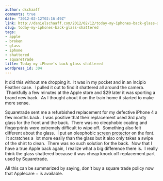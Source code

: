 ```yaml
---
author: dschaaff
comments: true
date: "2012-02-12T02:16:49Z"
link: http://danielschaaff.com/2012/02/12/today-my-iphones-back-glass-shattered/
slug: today-my-iphones-back-glass-shattered
tags:
- apple
- broken
- glass
- iphone
- shattered
- squaretrade
title: Today my iPhone's back glass shattered
wordpress_id: 304
---
```


It did this without me dropping it.  It was in my pocket and in an Incipio Feather case.  I pulled it out to find it shattered all around the camera.  Thankfully a few minutes at the Apple store and $29 later it was sporting a brand new back.  As I thought about it on the train home it started to make more sense.




Squaretrade sent me a refurbished replacement for my defective iPhone 4 a few months back.  I was positive that their replacement used 3rd party glass for the front and the back.  There was no oleophobic coating and fingerprints were extremely difficult to wipe off.  Something also felt different about the glass.  I put an oleophobic [screen protector](http://www.greenonionssupply.com/kindle-accessories/kindle-fire-crystal-anti-fingerprint-screen-protector.html) on the font.  It scratches a  lot more easily than the glass but it also only takes a swipe of the shirt to clean.  There was no such solution for the back.  Now that I have a true Apple back again, I realize what a big difference there is.  I really think the glass shattered because it was cheap knock off replacement part used by Squaretrade.




All this can be summarized by saying, don't buy a square trade policy now that Applecare + is available.
